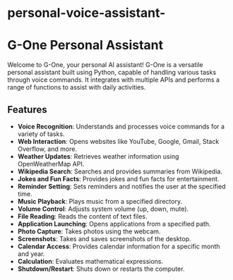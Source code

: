 # personal-voice-assistant-
# G-One Personal Assistant

Welcome to G-One, your personal AI assistant! G-One is a versatile personal assistant built using Python, capable of handling various tasks through voice commands. It integrates with multiple APIs and performs a range of functions to assist with daily activities.

## Features

- **Voice Recognition**: Understands and processes voice commands for a variety of tasks.
- **Web Interaction**: Opens websites like YouTube, Google, Gmail, Stack Overflow, and more.
- **Weather Updates**: Retrieves weather information using OpenWeatherMap API.
- **Wikipedia Search**: Searches and provides summaries from Wikipedia.
- **Jokes and Fun Facts**: Provides jokes and fun facts for entertainment.
- **Reminder Setting**: Sets reminders and notifies the user at the specified time.
- **Music Playback**: Plays music from a specified directory.
- **Volume Control**: Adjusts system volume (up, down, mute).
- **File Reading**: Reads the content of text files.
- **Application Launching**: Opens applications from a specified path.
- **Photo Capture**: Takes photos using the webcam.
- **Screenshots**: Takes and saves screenshots of the desktop.
- **Calendar Access**: Provides calendar information for a specific month and year.
- **Calculation**: Evaluates mathematical expressions.
- **Shutdown/Restart**: Shuts down or restarts the computer.

